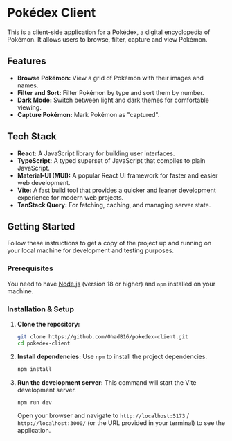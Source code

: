 # Pokédex Client

This is a client-side application for a Pokédex, a digital encyclopedia of Pokémon. It allows users to browse, filter, capture and view Pokémon.

## Features

- **Browse Pokémon:** View a grid of Pokémon with their images and names.
- **Filter and Sort:** Filter Pokémon by type and sort them by number.
- **Dark Mode:** Switch between light and dark themes for comfortable viewing.
- **Capture Pokémon:** Mark Pokémon as "captured".

## Tech Stack

- **React:** A JavaScript library for building user interfaces.
- **TypeScript:** A typed superset of JavaScript that compiles to plain JavaScript.
- **Material-UI (MUI):** A popular React UI framework for faster and easier web development.
- **Vite:** A fast build tool that provides a quicker and leaner development experience for modern web projects.
- **TanStack Query:** For fetching, caching, and managing server state.

## Getting Started

Follow these instructions to get a copy of the project up and running on your local machine for development and testing purposes.

### Prerequisites

You need to have [Node.js](https://nodejs.org/) (version 18 or higher) and `npm` installed on your machine.

### Installation & Setup

1.  **Clone the repository:**
    ```sh
    git clone https://github.com/OhadB16/pokedex-client.git
    cd pokedex-client
    ```

2.  **Install dependencies:**
    Use `npm` to install the project dependencies.
    ```sh
    npm install
    ```

3.  **Run the development server:**
    This command will start the Vite development server.
    ```sh
    npm run dev
    ```

    Open your browser and navigate to `http://localhost:5173` / `http://localhost:3000/` (or the URL provided in your terminal) to see the application.
